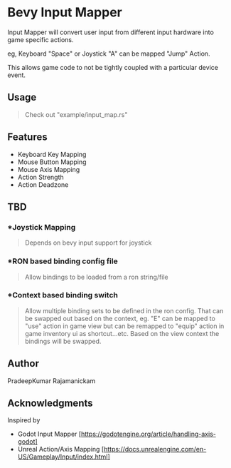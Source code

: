 # Bevy Input Mapper
Input Mapper will convert user input from different input hardware into game specific actions.

eg,
Keyboard "Space" or Joystick "A" can be mapped "Jump" Action.

This allows game code to not be tightly coupled with a particular device event.

## Usage
>Check out "example/input_map.rs"

## Features
- Keyboard Key Mapping
- Mouse Button Mapping
- Mouse Axis Mapping
- Action Strength
- Action Deadzone

## TBD
### *Joystick Mapping
> Depends on bevy input support for joystick
### *RON based binding config file
>Allow bindings to be loaded from a ron string/file
### *Context based binding switch
>Allow multiple binding sets to be defined in the ron config. That can be swapped out based on the context, eg.
"E" can be mapped to "use" action in game view but
can be remapped to "equip" action in game inventory ui as shortcut...etc. Based on the view context the bindings will be swapped.

## Author
PradeepKumar Rajamanickam

## Acknowledgments
Inspired by 
- Godot Input Mapper
[https://godotengine.org/article/handling-axis-godot]
- Unreal Action/Axis Mapping
  [https://docs.unrealengine.com/en-US/Gameplay/Input/index.html]
